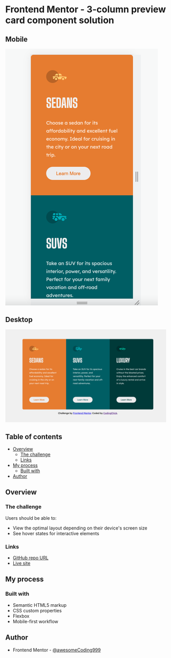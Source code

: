 # Frontend Mentor - 3-column preview card component solution<!-- omit in toc -->

## Mobile<!-- omit in toc -->

![final mobile](images/mobile-final.png)

## Desktop<!-- omit in toc -->

![final desktop](images/final-desktop.png)

## Table of contents<!-- omit in toc -->

- [Overview](#overview)
  - [The challenge](#the-challenge)
  - [Links](#links)
- [My process](#my-process)
  - [Built with](#built-with)
- [Author](#author)

## Overview

### The challenge

Users should be able to:

- View the optimal layout depending on their device's screen size
- See hover states for interactive elements

### Links

- [GitHub repo URL](https://github.com/awesomeCoding999/frontend-mentor-3-column-preview-cards)
- [Live site](https://awesomecoding999.github.io/frontend-mentor-3-column-preview-cards/)

## My process

### Built with

- Semantic HTML5 markup
- CSS custom properties
- Flexbox
- Mobile-first workflow

## Author

- Frontend Mentor - [@awesomeCoding999](https://www.frontendmentor.io/profile/awesomeCoding999)
